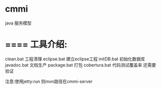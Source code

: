 cmmi
====

java 服务模型

====
工具介绍:
====
clean.bat 工程清理
eclipse.bat 建立eclipse工程
initDB.bat 初始化数据库
javadoc.bat 文档生产
package.bat 打包
cobertura.bat 代码测试覆盖率 还需要验证


注意:使用jetty:run 则mvn路径在cmmi-server 
